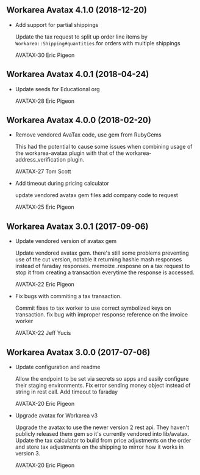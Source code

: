 Workarea Avatax 4.1.0 (2018-12-20)
--------------------------------------------------------------------------------

*   Add support for partial shippings

    Update the tax request to split up order line items by
    `Workarea::Shipping#quantities` for orders with multiple shippings

    AVATAX-30
    Eric Pigeon



Workarea Avatax 4.0.1 (2018-04-24)
--------------------------------------------------------------------------------

*   Update seeds for Educational org

    AVATAX-28
    Eric Pigeon


Workarea Avatax 4.0.0 (2018-02-20)
--------------------------------------------------------------------------------

*   Remove vendored AvaTax code, use gem from RubyGems

    This had the potential to cause some issues when combining usage of the
    workarea-avatax plugin with that of the workarea-address_verification
    plugin.

    AVATAX-27
    Tom Scott

*   Add timeout during pricing calculator

    update vendored avatax gem files
    add company code to request

    AVATAX-25
    Eric Pigeon


Workarea Avatax 3.0.1 (2017-09-06)
--------------------------------------------------------------------------------

*   Update vendored version of avatax gem

    Update vendored avatax gem. there's still some problems preventing use
    of the cut version, notable it returning hashie mash responses instead
    of faraday responses.  memoize .resposne on a tax request to stop it
    from creating a transaction everytime the response is accessed.

    AVATAX-22
    Eric Pigeon

*   Fix bugs with commiting a tax transaction.

    Commit fixes to tax worker to use correct symbolized keys on transaction.
    fix bug with improper response reference on the invoice worker

    AVATAX-22
    Jeff Yucis


Workarea Avatax 3.0.0 (2017-07-06)
--------------------------------------------------------------------------------

*   Update configuration and readme

    Allow the endpoint to be set via secrets so apps and easily configure
    their staging environments.  Fix error sending money object instead of
    string in rest call.  Add timeout to faraday

    AVATAX-20
    Eric Pigeon

*   Upgrade avatax for Workarea v3

    Upgrade the avatax to use the newer version 2 rest api.  They haven't
    publicly released them gem so it's currently vendored into lib/avatax.
    Update the tax calculator to build from price adjustments on the order
    and store tax adjustments on the shipping to mirror how it works in
    version 3.

    AVATAX-20
    Eric Pigeon
